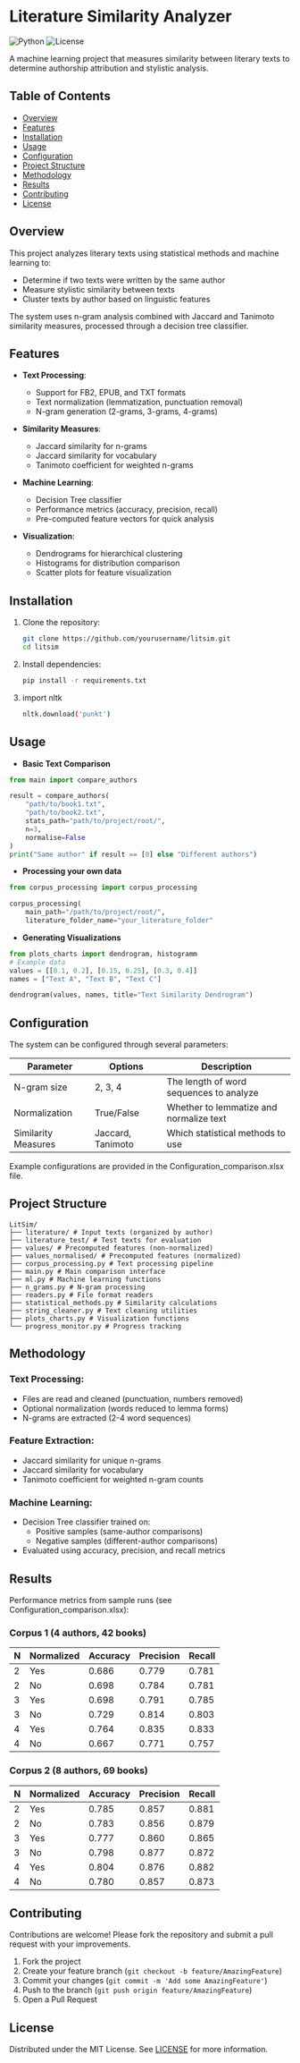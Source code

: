 # Literature Similarity Analyzer

![Python](https://img.shields.io/badge/python-3.7%2B-blue)
![License](https://img.shields.io/badge/license-MIT-green)

A machine learning project that measures similarity between literary texts to determine authorship attribution and stylistic analysis.

## Table of Contents
- [Overview](#overview)
- [Features](#features)
- [Installation](#installation)
- [Usage](#usage)
- [Configuration](#configuration)
- [Project Structure](#project-structure)
- [Methodology](#methodology)
- [Results](#results)
- [Contributing](#contributing)
- [License](#license)

## Overview

This project analyzes literary texts using statistical methods and machine learning to:
- Determine if two texts were written by the same author
- Measure stylistic similarity between texts
- Cluster texts by author based on linguistic features

The system uses n-gram analysis combined with Jaccard and Tanimoto similarity measures, processed through a decision tree classifier.

## Features

- **Text Processing**:
  - Support for FB2, EPUB, and TXT formats
  - Text normalization (lemmatization, punctuation removal)
  - N-gram generation (2-grams, 3-grams, 4-grams)
  
- **Similarity Measures**:
  - Jaccard similarity for n-grams
  - Jaccard similarity for vocabulary
  - Tanimoto coefficient for weighted n-grams
  
- **Machine Learning**:
  - Decision Tree classifier
  - Performance metrics (accuracy, precision, recall)
  - Pre-computed feature vectors for quick analysis

- **Visualization**:
  - Dendrograms for hierarchical clustering
  - Histograms for distribution comparison
  - Scatter plots for feature visualization

## Installation

1. Clone the repository:
   ```bash
   git clone https://github.com/yourusername/litsim.git
   cd litsim
   
2. Install dependencies:
    ```bash
    pip install -r requirements.txt
3. import nltk 
    ```bash
    nltk.download('punkt')
   
## Usage
- **Basic Text Comparison**
```python
from main import compare_authors

result = compare_authors(
    "path/to/book1.txt",
    "path/to/book2.txt",
    stats_path="path/to/project/root/",
    n=3,
    normalise=False
)
print("Same author" if result == [0] else "Different authors")
```

- **Processing your own data**
```python
from corpus_processing import corpus_processing

corpus_processing(
    main_path="/path/to/project/root/",
    literature_folder_name="your_literature_folder"
```

- **Generating Visualizations**
```python
from plots_charts import dendrogram, histogramm
# Example data
values = [[0.1, 0.2], [0.15, 0.25], [0.3, 0.4]]
names = ["Text A", "Text B", "Text C"]

dendrogram(values, names, title="Text Similarity Dendrogram")
```

## Configuration
The system can be configured through several parameters:

| Parameter          | Options          | Description |
|--------------------|------------------|-------------|
| N-gram size        | 2, 3, 4          | The length of word sequences to analyze |
| Normalization      | True/False       | Whether to lemmatize and normalize text |
| Similarity Measures| Jaccard, Tanimoto| Which statistical methods to use |

Example configurations are provided in the Configuration_comparison.xlsx file.

## Project Structure
```
LitSim/
├── literature/ # Input texts (organized by author)
├── literature_test/ # Test texts for evaluation
├── values/ # Precomputed features (non-normalized)
├── values_normalised/ # Precomputed features (normalized)
├── corpus_processing.py # Text processing pipeline
├── main.py # Main comparison interface
├── ml.py # Machine learning functions
├── n_grams.py # N-gram processing
├── readers.py # File format readers
├── statistical_methods.py # Similarity calculations
├── string_cleaner.py # Text cleaning utilities
├── plots_charts.py # Visualization functions
└── progress_monitor.py # Progress tracking
```

## Methodology

### Text Processing:
- Files are read and cleaned (punctuation, numbers removed)
- Optional normalization (words reduced to lemma forms)
- N-grams are extracted (2-4 word sequences)

### Feature Extraction:
- Jaccard similarity for unique n-grams
- Jaccard similarity for vocabulary
- Tanimoto coefficient for weighted n-gram counts

### Machine Learning:
- Decision Tree classifier trained on:
  - Positive samples (same-author comparisons)
  - Negative samples (different-author comparisons)
- Evaluated using accuracy, precision, and recall metrics


## Results

Performance metrics from sample runs (see Configuration_comparison.xlsx):

### Corpus 1 (4 authors, 42 books)

| N | Normalized | Accuracy | Precision | Recall |
|---|------------|----------|-----------|--------|
| 2 | Yes        | 0.686    | 0.779     | 0.781  |
| 2 | No         | 0.698    | 0.784     | 0.781  |
| 3 | Yes        | 0.698    | 0.791     | 0.785  |
| 3 | No         | 0.729    | 0.814     | 0.803  |
| 4 | Yes        | 0.764    | 0.835     | 0.833  |
| 4 | No         | 0.667    | 0.771     | 0.757  |

### Corpus 2 (8 authors, 69 books)

| N | Normalized | Accuracy | Precision | Recall |
|---|------------|----------|-----------|--------|
| 2 | Yes        | 0.785    | 0.857     | 0.881  |
| 2 | No         | 0.783    | 0.856     | 0.879  |
| 3 | Yes        | 0.777    | 0.860     | 0.865  |
| 3 | No         | 0.798    | 0.877     | 0.872  |
| 4 | Yes        | 0.804    | 0.876     | 0.882  |
| 4 | No         | 0.780    | 0.857     | 0.873  |

## Contributing

Contributions are welcome! Please fork the repository and submit a pull request with your improvements.

1. Fork the project
2. Create your feature branch (`git checkout -b feature/AmazingFeature`)
3. Commit your changes (`git commit -m 'Add some AmazingFeature'`)
4. Push to the branch (`git push origin feature/AmazingFeature`)
5. Open a Pull Request

## License

Distributed under the MIT License. See [LICENSE](LICENSE) for more information.
